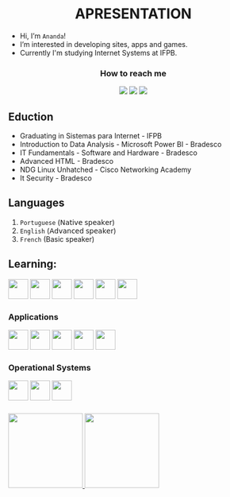 <h1 align="center">APRESENTATION</h1>


- Hi, I’m `Ananda`!
- I’m interested in developing sites, apps and games.
- Currently I'm studying Internet Systems at IFPB.

<h3 align="center">How to reach me</h3>
<div align="center">
<a href="anandaguedesdoo@gmail.com"><img loading="lazy" src="https://img.shields.io/badge/Gmail-D14836?style=for-the-badge&logo=gmail&logoColor=white" target="_blank"></a>
<a href="https://www.linkedin.com/in/ananda-guedes" target="_blank"><img loading="lazy" src="https://img.shields.io/badge/-LinkedIn-%230077B5?style=for-the-badge&logo=linkedin&logoColor=white" target="_blank"></a> <a href="https://www.instagram.com/agu3des/"><img loading="lazy" src="https://img.shields.io/badge/Instagram-E4405F?style=for-the-badge&logo=instagram&logoColor=white"></a>
</div>

## Eduction
- Graduating in Sistemas para Internet - IFPB
- Introduction to Data Analysis - Microsoft Power BI - Bradesco
- IT Fundamentals - Software and Hardware -  Bradesco
- Advanced HTML -  Bradesco
- NDG Linux Unhatched - Cisco Networking Academy
- It Security - Bradesco

## Languages
1. `Portuguese` (𝖭𝖺𝗍𝗂𝗏𝖾 𝗌𝗉𝖾𝖺𝗄𝖾𝗋)
2. `English` (𝖠𝖽𝗏𝖺𝗇𝖼𝖾𝖽 𝗌𝗉𝖾𝖺𝗄𝖾𝗋)
3. `French` (Basic speaker)

## Learning:

<div>
  <img loading="lazy" src="https://cdn.jsdelivr.net/gh/devicons/devicon/icons/javascript/javascript-original.svg" width="40" height="40"/> <img src="https://cdn.jsdelivr.net/gh/devicons/devicon/icons/mysql/mysql-original.svg" width="40" height="40"/> <img loading="lazy" src="https://cdn.jsdelivr.net/gh/devicons/devicon/icons/css3/css3-original.svg" width="40" height="40"/> <img loading="lazy" src="https://cdn.jsdelivr.net/gh/devicons/devicon/icons/html5/html5-original.svg" width="40" height="40"/> <img loading="lazy" src="https://cdn.jsdelivr.net/gh/devicons/devicon/icons/python/python-original.svg" width="40" height="40"/> <img src="https://cdn.jsdelivr.net/gh/devicons/devicon/icons/react/react-original.svg" width="40" height="40"/>
</div>

<h3>Applications</h3>
<div>
  <img loading="lazy" src="https://cdn.jsdelivr.net/gh/devicons/devicon/icons/git/git-original.svg" width="40" height="40"/> <img loading="lazy" src="https://cdn.jsdelivr.net/gh/devicons/devicon/icons/figma/figma-original.svg" width="40" height="40"/> <img loading="lazy" src="https://cdn.jsdelivr.net/gh/devicons/devicon/icons/canva/canva-original.svg" width="40" height="40"/> <img loading="lazy" src="https://cdn.jsdelivr.net/gh/devicons/devicon/icons/vscode/vscode-original.svg" width="40" height="40"/> <img src="https://cdn.jsdelivr.net/gh/devicons/devicon/icons/tailwindcss/tailwindcss-plain.svg" width="40" height="40"/>
</div>

<h3>Operational Systems</h3>
<div>
  <img loading="lazy" src="https://cdn.jsdelivr.net/gh/devicons/devicon/icons/linux/linux-original.svg" width="40" height="40"/> <img loading="lazy" src="https://cdn.jsdelivr.net/gh/devicons/devicon/icons/windows8/windows8-original.svg" width="40" height="40"/> <img loading="lazy" src="https://cdn.jsdelivr.net/gh/devicons/devicon/icons/apple/apple-original.svg" width="40" height="40"/> 
</div>

###
<div>
<a href="https://github.com/agu3des">
<img loading="lazy" height="150em" src="https://github-readme-stats.vercel.app/api/top-langs/?username=agu3des&layout=compact&langs_count=7&theme=radical"/>
<img loading="lazy" height="150em" src="https://github-readme-stats.vercel.app/api?username=agu3des&show_icons=true&theme=radical&include_all_commits=true&count_private=true"/>
</div>
